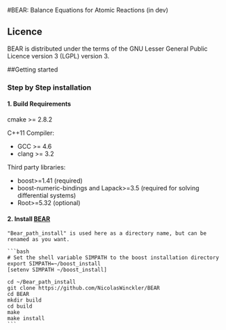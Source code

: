 #BEAR: Balance Equations for Atomic Reactions (in dev)

## Licence 
BEAR is distributed under the terms of the GNU Lesser General Public Licence version 3 (LGPL) version 3.

##Getting started


### Step by Step installation

#### 1. Build Requirements

cmake >= 2.8.2

C++11 Compiler:

* GCC >= 4.6
* clang >= 3.2

Third party libraries:
* boost>=1.41 (required)
* boost-numeric-bindings and Lapack>=3.5 (required for solving differential systems)
* Root>=5.32 (optional)

#### 2. Install [BEAR](https://github.com/NicolasWinckler/BEAR)

    "Bear_path_install" is used here as a directory name, but can be renamed as you want.
    
    ```bash
    # Set the shell variable SIMPATH to the boost installation directory
    export SIMPATH=~/boost_install
    [setenv SIMPATH ~/boost_install]

    cd ~/Bear_path_install
    git clone https://github.com/NicolasWinckler/BEAR
    cd BEAR
    mkdir build
    cd build
    make
    make install
    ```
